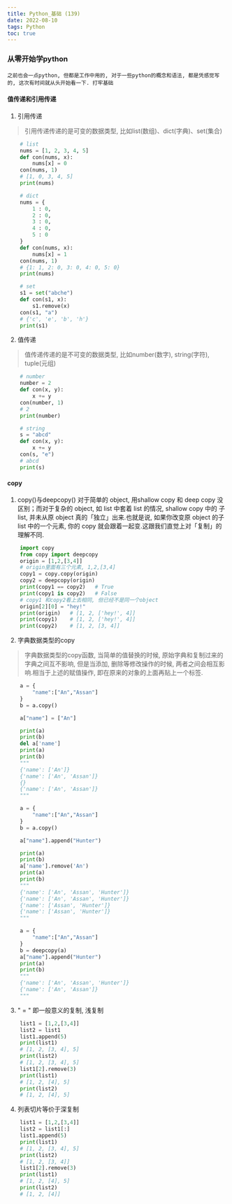 ```yaml
---
title: Python_基础 (139)
date: 2022-08-10
tags: Python
toc: true
---
```


### 从零开始学python
    之前也会一点python, 但都是工作中用的, 对于一些python的概念和语法, 都是凭感觉写的, 这次有时间就从头开始看一下. 打牢基础

<!-- more -->

#### 值传递和引用传递
1. 引用传递
> 引用传递传递的是可变的数据类型, 比如list(数组)、dict(字典)、set(集合)

```python
    # list
    nums = [1, 2, 3, 4, 5]
    def con(nums, x):
        nums[x] = 0
    con(nums, 1)
    # [1, 0, 3, 4, 5]
    print(nums)

    # dict
    nums = {
        1 : 0,
        2 : 0,
        3 : 0,
        4 : 0,
        5 : 0
    }
    def con(nums, x):
        nums[x] = 1
    con(nums, 1)
    # {1: 1, 2: 0, 3: 0, 4: 0, 5: 0}
    print(nums)

    # set
    s1 = set("abche")
    def con(s1, x):
        s1.remove(x)
    con(s1, "a")
    # {'c', 'e', 'b', 'h'}
    print(s1)
```

2. 值传递
> 值传递传递的是不可变的数据类型, 比如number(数字), string(字符), tuple(元组)

```python
    # number
    number = 2
    def con(x, y):
        x += y
    con(number, 1)
    # 2
    print(number)

    # string
    s = "abcd"
    def con(x, y):
        x += y
    con(s, "e")
    # abcd
    print(s)
```

#### copy
1. copy()与deepcopy()
对于简单的 object, 用shallow copy 和 deep copy 没区别；而对于复杂的 object,  如 list 中套着 list 的情况, shallow copy 中的 子list, 并未从原 object 真的「独立」出来.也就是说, 如果你改变原 object 的子 list 中的一个元素, 你的 copy 就会跟着一起变.这跟我们直觉上对「复制」的理解不同.

```python
    import copy
    from copy import deepcopy
    origin = [1,2,[3,4]]
    # origin里面有三个元素, 1,2,[3,4]
    copy1 = copy.copy(origin)
    copy2 = deepcopy(origin)
    print(copy1 == copy2)   # True
    print(copy1 is copy2)   # False
    # copy1 和copy2看上去相同, 但已经不是同一个object
    origin[2][0] = "hey!"
    print(origin)   # [1, 2, ['hey!', 4]]
    print(copy1)    # [1, 2, ['hey!', 4]]
    print(copy2)    # [1, 2, [3, 4]]
```

2. 字典数据类型的copy
> 字典数据类型的copy函数, 当简单的值替换的时候, 原始字典和复制过来的字典之间互不影响, 但是当添加, 删除等修改操作的时候, 两者之间会相互影响.相当于上述的赋值操作, 即在原来的对象的上面再贴上一个标签.

```python
    a = {
        "name":["An","Assan"]
    }
    b = a.copy()

    a["name"] = ["An"]

    print(a)
    print(b)
    del a['name']
    print(a)
    print(b)
    """
    {'name': ['An']}
    {'name': ['An', 'Assan']}
    {}
    {'name': ['An', 'Assan']}
    """
```

```python
    a = {
        "name":["An","Assan"]
    }
    b = a.copy()

    a["name"].append("Hunter")

    print(a)
    print(b)
    a['name'].remove('An')
    print(a)
    print(b)
    """
    {'name': ['An', 'Assan', 'Hunter']}
    {'name': ['An', 'Assan', 'Hunter']}
    {'name': ['Assan', 'Hunter']}
    {'name': ['Assan', 'Hunter']}
    """
```

```python
    a = {
        "name":["An","Assan"]
    }
    b = deepcopy(a)
    a["name"].append("Hunter")
    print(a)
    print(b)
    """
    {'name': ['An', 'Assan', 'Hunter']}
    {'name': ['An', 'Assan']}
    """
```

3. " = " 即一般意义的复制, 浅复制

```python
    list1 = [1,2,[3,4]]
    list2 = list1
    list1.append(5)
    print(list1)
    # [1, 2, [3, 4], 5]
    print(list2)
    # [1, 2, [3, 4], 5]
    list1[2].remove(3)
    print(list1)
    # [1, 2, [4], 5]
    print(list2)
    # [1, 2, [4], 5]
```

4. 列表切片等价于深复制

```python
    list1 = [1,2,[3,4]]
    list2 = list1[:]
    list1.append(5)
    print(list1)
    # [1, 2, [3, 4], 5]
    print(list2)
    # [1, 2, [3, 4]]
    list1[2].remove(3)
    print(list1)
    # [1, 2, [4], 5]
    print(list2)
    # [1, 2, [4]]
```
